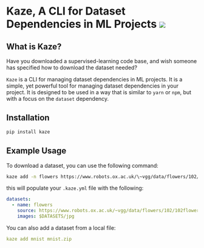 # Kaze, A CLI for Dataset Dependencies in ML Projects [![](https://img.shields.io/pypi/v/shields.svg?maxAge=3600&color=%2323aaff&label=PyPI)](https://pypi.org/project/kaze/)

## What is Kaze?

Have you downloaded a supervised-learning code base, and wish someone has specified how to download the dataset needed?

`Kaze` is a CLI for managing dataset dependencies in ML projects. It is a simple, yet powerful tool for managing dataset dependencies in your project. It is designed to be used in a way that is similar to `yarn` or `npm`, but with a focus on the `dataset` dependency.

## Installation

```bash
pip install kaze
```

## Example Usage

To download a dataset, you can use the following command:
```bash
kaze add -n flowers https://www.robots.ox.ac.uk/\~vgg/data/flowers/102/102flowers.tgz --images $DATASETS/jpg
```

this will populate your `.kaze.yml` file with the following:

```yaml
datasets:
  - name: flowers
    source: https://www.robots.ox.ac.uk/~vgg/data/flowers/102/102flowers.tgz
    images: $DATASETS/jpg
```

You can also add a dataset from a local file:

```yaml
kaze add mnist mnist.zip
```


